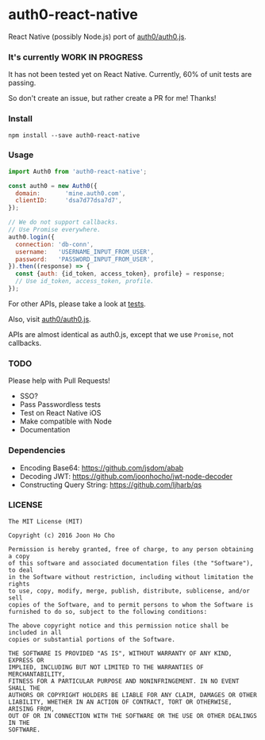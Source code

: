 # auth0-react-native
React Native (possibly Node.js) port of [auth0/auth0.js](https://github.com/auth0/auth0.js).


### It's currently WORK IN PROGRESS
It has not been tested yet on React Native. Currently, 60% of unit tests are passing.

So don't create an issue, but rather create a PR for me! Thanks!


### Install
```
npm install --save auth0-react-native
```


### Usage
```javascript
import Auth0 from 'auth0-react-native';

const auth0 = new Auth0({
  domain:       'mine.auth0.com',
  clientID:     'dsa7d77dsa7d7',
});

// We do not support callbacks.
// Use Promise everywhere.
auth0.login({
  connection: 'db-conn',
  username:   'USERNAME_INPUT_FROM_USER',
  password:   'PASSWORD_INPUT_FROM_USER',
}).then((response) => {
  const {auth: {id_token, access_token}, profile} = response;
  // Use id_token, access_token, profile.
});
```

For other APIs, please take a look at [tests](https://github.com/joonhocho/auth0-react-native/tree/master/test).

Also, visit [auth0/auth0.js](https://github.com/auth0/auth0.js).

APIs are almost identical as auth0.js, except that we use `Promise`, not callbacks.


### TODO
Please help with Pull Requests!

 - SSO?
 - Pass Passwordless tests
 - Test on React Native iOS
 - Make compatible with Node
 - Documentation


### Dependencies
 - Encoding Base64: https://github.com/jsdom/abab
 - Decoding JWT: https://github.com/joonhocho/jwt-node-decoder
 - Constructing Query String: https://github.com/ljharb/qs


### LICENSE
```
The MIT License (MIT)

Copyright (c) 2016 Joon Ho Cho

Permission is hereby granted, free of charge, to any person obtaining a copy
of this software and associated documentation files (the "Software"), to deal
in the Software without restriction, including without limitation the rights
to use, copy, modify, merge, publish, distribute, sublicense, and/or sell
copies of the Software, and to permit persons to whom the Software is
furnished to do so, subject to the following conditions:

The above copyright notice and this permission notice shall be included in all
copies or substantial portions of the Software.

THE SOFTWARE IS PROVIDED "AS IS", WITHOUT WARRANTY OF ANY KIND, EXPRESS OR
IMPLIED, INCLUDING BUT NOT LIMITED TO THE WARRANTIES OF MERCHANTABILITY,
FITNESS FOR A PARTICULAR PURPOSE AND NONINFRINGEMENT. IN NO EVENT SHALL THE
AUTHORS OR COPYRIGHT HOLDERS BE LIABLE FOR ANY CLAIM, DAMAGES OR OTHER
LIABILITY, WHETHER IN AN ACTION OF CONTRACT, TORT OR OTHERWISE, ARISING FROM,
OUT OF OR IN CONNECTION WITH THE SOFTWARE OR THE USE OR OTHER DEALINGS IN THE
SOFTWARE.
```
